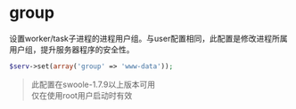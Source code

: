 # group

设置worker/task子进程的进程用户组。与user配置相同，此配置是修改进程所属用户组，提升服务器程序的安全性。

```php
$serv->set(array('group' => 'www-data'));
```

> 此配置在swoole-1.7.9以上版本可用  
> 仅在使用root用户启动时有效  